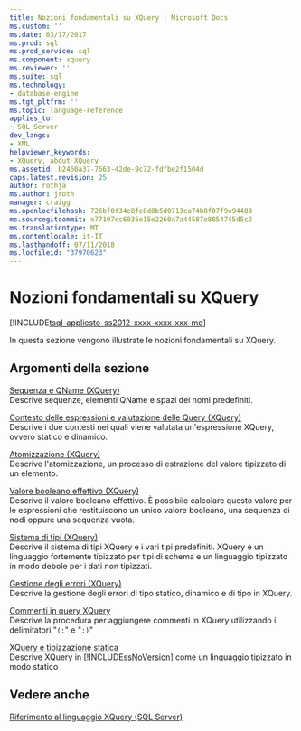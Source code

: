 ```yaml
---
title: Nozioni fondamentali su XQuery | Microsoft Docs
ms.custom: ''
ms.date: 03/17/2017
ms.prod: sql
ms.prod_service: sql
ms.component: xquery
ms.reviewer: ''
ms.suite: sql
ms.technology:
- database-engine
ms.tgt_pltfrm: ''
ms.topic: language-reference
applies_to:
- SQL Server
dev_langs:
- XML
helpviewer_keywords:
- XQuery, about XQuery
ms.assetid: b2460a37-7663-42de-9c72-fdfbe2f1504d
caps.latest.revision: 25
author: rothja
ms.author: jroth
manager: craigg
ms.openlocfilehash: 726bf0f34e8fe8d8b5d0713ca74b8f07f9e94483
ms.sourcegitcommit: e77197ec6935e15e2260a7a44587e8054745d5c2
ms.translationtype: MT
ms.contentlocale: it-IT
ms.lasthandoff: 07/11/2018
ms.locfileid: "37970623"
---
```

# <a name="xquery-basics"></a>Nozioni fondamentali su XQuery
[!INCLUDE[tsql-appliesto-ss2012-xxxx-xxxx-xxx-md](../includes/tsql-appliesto-ss2012-xxxx-xxxx-xxx-md.md)]

  In questa sezione vengono illustrate le nozioni fondamentali su XQuery.  
  
## <a name="in-this-section"></a>Argomenti della sezione  
 [Sequenza e QName &#40;XQuery&#41;](../xquery/sequence-and-qnames-xquery.md)  
 Descrive sequenze, elementi QName e spazi dei nomi predefiniti.  
  
 [Contesto delle espressioni e valutazione delle Query &#40;XQuery&#41;](../xquery/expression-context-and-query-evaluation-xquery.md)  
 Descrive i due contesti nei quali viene valutata un'espressione XQuery, ovvero statico e dinamico.  
  
 [Atomizzazione &#40;XQuery&#41;](../xquery/atomization-xquery.md)  
 Descrive l'atomizzazione, un processo di estrazione del valore tipizzato di un elemento.  
  
 [Valore booleano effettivo &#40;XQuery&#41;](../xquery/effective-boolean-value-xquery.md)  
 Descrive il valore booleano effettivo. È possibile calcolare questo valore per le espressioni che restituiscono un unico valore booleano, una sequenza di nodi oppure una sequenza vuota.  
  
 [Sistema di tipi &#40;XQuery&#41;](../xquery/type-system-xquery.md)  
 Descrive il sistema di tipi XQuery e i vari tipi predefiniti. XQuery è un linguaggio fortemente tipizzato per tipi di schema e un linguaggio tipizzato in modo debole per i dati non tipizzati.  
  
 [Gestione degli errori &#40;XQuery&#41;](../xquery/error-handling-xquery.md)  
 Descrive la gestione degli errori di tipo statico, dinamico e di tipo in XQuery.  
  
 [Commenti in query XQuery](../xquery/comments-in-xquery.md)  
 Descrive la procedura per aggiungere commenti in XQuery utilizzando i delimitatori "`(:`" e "`:)`"  
  
 [XQuery e tipizzazione statica](../xquery/xquery-and-static-typing.md)  
 Descrive XQuery in [!INCLUDE[ssNoVersion](../includes/ssnoversion-md.md)] come un linguaggio tipizzato in modo statico  
  
## <a name="see-also"></a>Vedere anche  
 [Riferimento al linguaggio XQuery &#40;SQL Server&#41;](../xquery/xquery-language-reference-sql-server.md)  
  
  
